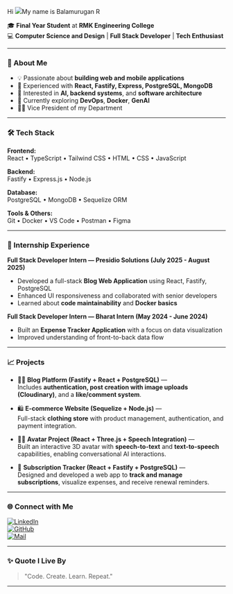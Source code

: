Hi ![](https://user-images.githubusercontent.com/18350557/176309783-0785949b-9127-417c-8b55-ab5a4333674e.gif)My name is Balamurugan R


🎓 **Final Year Student** at **RMK Engineering College**  
💻 **Computer Science and Design** | **Full Stack Developer** | **Tech Enthusiast**

---

### 🚀 About Me
- 💡 Passionate about **building web and mobile applications**
- 🧠 Experienced with **React, Fastify, Express, PostgreSQL, MongoDB**
- 🧩 Interested in **AI, backend systems**, and **software architecture**
- 🌱 Currently exploring **DevOps**, **Docker**, **GenAI**  
- 🧑‍💼 Vice President of my Department

---

### 🛠️ Tech Stack

**Frontend:**  
React • TypeScript • Tailwind CSS • HTML • CSS • JavaScript  

**Backend:**  
Fastify • Express.js • Node.js   

**Database:**  
PostgreSQL • MongoDB • Sequelize ORM  

**Tools & Others:**  
Git • Docker • VS Code • Postman • Figma  

---

### 💼 Internship Experience

**Full Stack Developer Intern — Presidio Solutions (July 2025 - August 2025)**  
- Developed a full-stack **Blog Web Application** using React, Fastify, PostgreSQL  
- Enhanced UI responsiveness and collaborated with senior developers  
- Learned about **code maintainability** and **Docker basics**

**Full Stack Developer Intern — Bharat Intern (May 2024 - June 2024)**  
- Built an **Expense Tracker Application** with a focus on data visualization  
- Improved understanding of front-to-back data flow  

---

### 📈 Projects
- 🧑‍💻 **Blog Platform (Fastify + React + PostgreSQL)** —  
  Includes **authentication, post creation with image uploads (Cloudinary)**, and a **like/comment system**.

- 🛍️ **E-commerce Website (Sequelize + Node.js)** —  
  Full-stack **clothing store** with product management, authentication, and payment integration.
  
- 🧑‍🎨 **Avatar Project (React + Three.js + Speech Integration)** —  
  Built an interactive 3D avatar with **speech-to-text** and **text-to-speech** capabilities, enabling conversational AI interactions.

- 🧾 **Subscription Tracker (React + Fastify + PostgreSQL)** —  
  Designed and developed a web app to **track and manage subscriptions**, visualize expenses, and receive renewal reminders.

---

### 🌐 Connect with Me
[![LinkedIn](https://img.shields.io/badge/LinkedIn-blue?logo=linkedin&logoColor=white)](www.linkedin.com/in/balamurugan-r-74612b263)  
[![GitHub](https://img.shields.io/badge/GitHub-black?logo=github&logoColor=white)](https://github.com/Bala1884)  
[![Mail](https://img.shields.io/badge/Email-red?logo=gmail&logoColor=white)](mailto:shakthibala1884@gmail.com)

---

### ✨ Quote I Live By
> "Code. Create. Learn. Repeat."

---

